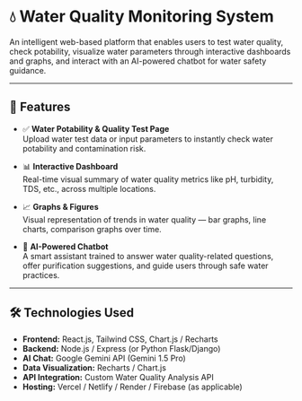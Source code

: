 # 💧 Water Quality Monitoring System

An intelligent web-based platform that enables users to test water quality, check potability, visualize water parameters through interactive dashboards and graphs, and interact with an AI-powered chatbot for water safety guidance.

---

## 🌟 Features

- ✅ **Water Potability & Quality Test Page**  
  Upload water test data or input parameters to instantly check water potability and contamination risk.

- 📊 **Interactive Dashboard**  
  Real-time visual summary of water quality metrics like pH, turbidity, TDS, etc., across multiple locations.

- 📈 **Graphs & Figures**  
  Visual representation of trends in water quality — bar graphs, line charts, comparison graphs over time.

- 🤖 **AI-Powered Chatbot**  
  A smart assistant trained to answer water quality-related questions, offer purification suggestions, and guide users through safe water practices.

---

## 🛠️ Technologies Used

- **Frontend:** React.js, Tailwind CSS, Chart.js / Recharts  
- **Backend:** Node.js / Express (or Python Flask/Django)  
- **AI Chat:** Google Gemini API (Gemini 1.5 Pro)  
- **Data Visualization:** Recharts / Chart.js  
- **API Integration:** Custom Water Quality Analysis API  
- **Hosting:** Vercel / Netlify / Render / Firebase (as applicable)

